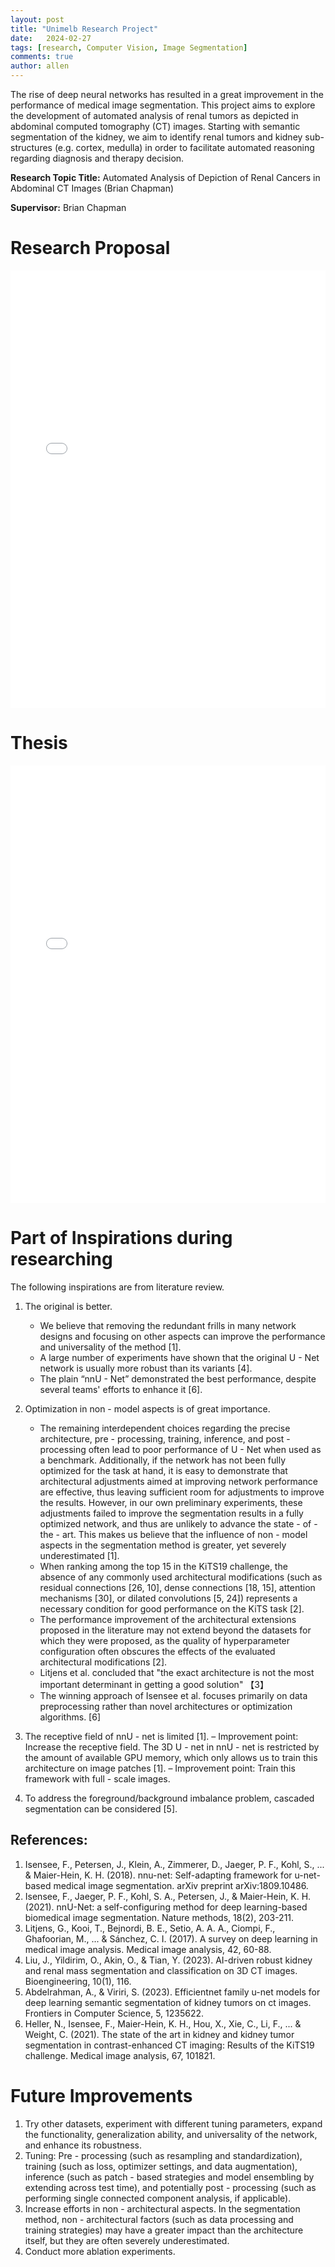 ```yaml
---
layout: post
title: "Unimelb Research Project"
date:   2024-02-27
tags: [research, Computer Vision, Image Segmentation]
comments: true
author: allen
---
```


The rise of deep neural networks has resulted in a great improvement in the performance of medical image segmentation. This project aims to explore the development of automated analysis of renal tumors as depicted in abdominal computed tomography (CT) images. Starting with semantic segmentation of the kidney, we aim to identify renal tumors and kidney sub-structures (e.g. cortex, medulla) in order to facilitate automated reasoning regarding diagnosis and therapy decision.

**Research Topic Title:** Automated Analysis of Depiction of Renal Cancers in Abdominal CT Images (Brian Chapman)

**Supervisor:** Brian Chapman

# Research Proposal

<embed src="/images/2024-02-01-unimelb_research_project/Research Proposal_v2.pdf" width="100%" height="700px" type="application/pdf">

# Thesis

<embed src="/images/2024-02-01-unimelb_research_project/COMP90055_Thesis_finalv2.pdf" width="100%" height="700px" type="application/pdf">


# Part of Inspirations during researching
The following inspirations are from literature review.

1. The original is better.
    - We believe that removing the redundant frills in many network designs and focusing on other aspects can improve the performance and universality of the method [1].
    - A large number of experiments have shown that the original U - Net network is usually more robust than its variants [4].
    - The plain “nnU - Net” demonstrated the best performance, despite several teams' efforts to enhance it [6]. 

2. Optimization in non - model aspects is of great importance.
    - The remaining interdependent choices regarding the precise architecture, pre - processing, training, inference, and post - processing often lead to poor performance of U - Net when used as a benchmark. Additionally, if the network has not been fully optimized for the task at hand, it is easy to demonstrate that architectural adjustments aimed at improving network performance are effective, thus leaving sufficient room for adjustments to improve the results. However, in our own preliminary experiments, these adjustments failed to improve the segmentation results in a fully optimized network, and thus are unlikely to advance the state - of - the - art. This makes us believe that the influence of non - model aspects in the segmentation method is greater, yet severely underestimated [1].
    - When ranking among the top 15 in the KiTS19 challenge, the absence of any commonly used architectural modifications (such as residual connections [26, 10], dense connections [18, 15], attention mechanisms [30], or dilated convolutions [5, 24]) represents a necessary condition for good performance on the KiTS task [2].
    - The performance improvement of the architectural extensions proposed in the literature may not extend beyond the datasets for which they were proposed, as the quality of hyperparameter configuration often obscures the effects of the evaluated architectural modifications [2]. 
    * Litjens et al. concluded that "the exact architecture is not the most important determinant in getting a good solution" 【3】
    * The winning approach of Isensee et al. focuses primarily on data preprocessing rather than novel architectures or optimization algorithms. [6]

3. The receptive field of nnU - net is limited [1]. – Improvement point: Increase the receptive field.
The 3D U - net in nnU - net is restricted by the amount of available GPU memory, which only allows us to train this architecture on image patches [1]. – Improvement point: Train this framework with full - scale images.

4. To address the foreground/background imbalance problem, cascaded segmentation can be considered [5]. 

## References:

1. Isensee, F., Petersen, J., Klein, A., Zimmerer, D., Jaeger, P. F., Kohl, S., ... & Maier-Hein, K. H. (2018). nnu-net: Self-adapting framework for u-net-based medical image segmentation. arXiv preprint arXiv:1809.10486.
2. Isensee, F., Jaeger, P. F., Kohl, S. A., Petersen, J., & Maier-Hein, K. H. (2021). nnU-Net: a self-configuring method for deep learning-based biomedical image segmentation. Nature methods, 18(2), 203-211.
3. Litjens, G., Kooi, T., Bejnordi, B. E., Setio, A. A. A., Ciompi, F., Ghafoorian, M., ... & Sánchez, C. I. (2017). A survey on deep learning in medical image analysis. Medical image analysis, 42, 60-88.
4. Liu, J., Yildirim, O., Akin, O., & Tian, Y. (2023). AI-driven robust kidney and renal mass segmentation and classification on 3D CT images. Bioengineering, 10(1), 116.
5. Abdelrahman, A., & Viriri, S. (2023). Efficientnet family u-net models for deep learning semantic segmentation of kidney tumors on ct images. Frontiers in Computer Science, 5, 1235622.
6. Heller, N., Isensee, F., Maier-Hein, K. H., Hou, X., Xie, C., Li, F., ... & Weight, C. (2021). The state of the art in kidney and kidney tumor segmentation in contrast-enhanced CT imaging: Results of the KiTS19 challenge. Medical image analysis, 67, 101821.


# Future Improvements
1. Try other datasets, experiment with different tuning parameters, expand the functionality, generalization ability, and universality of the network, and enhance its robustness.
2. Tuning: Pre - processing (such as resampling and standardization), training (such as loss, optimizer settings, and data augmentation), inference (such as patch - based strategies and model ensembling by extending across test time), and potentially post - processing (such as performing single connected component analysis, if applicable).
3. Increase efforts in non - architectural aspects. In the segmentation method, non - architectural factors (such as data processing and training strategies) may have a greater impact than the architecture itself, but they are often severely underestimated.
4. Conduct more ablation experiments. 